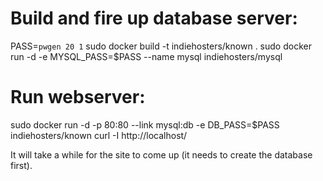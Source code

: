 # Build and fire up database server:
PASS=`pwgen 20 1`
sudo docker build -t indiehosters/known .
sudo docker run -d -e MYSQL_PASS=$PASS --name mysql indiehosters/mysql

# Run webserver:
sudo docker run -d -p 80:80 --link mysql:db -e DB_PASS=$PASS indiehosters/known
curl -I http://localhost/

It will take a while for the site to come up (it needs to create the database first).
